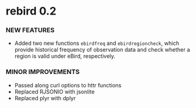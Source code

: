 rebird 0.2
===================

### NEW FEATURES

* Added two new functions `ebirdfreq` and `ebirdregioncheck`, which provide historical frequency of observation data and check whether a region is valid under eBird, respectively.

### MINOR IMPROVEMENTS

* Passed along curl options to httr functions
* Replaced RJSONIO with jsonlite
* Replaced plyr with dplyr

